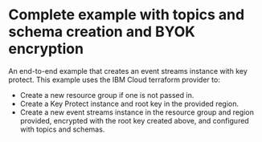 # Complete example with topics and schema creation and BYOK encryption

An end-to-end example that creates an event streams instance with key protect.
This example uses the IBM Cloud terraform provider to:
 - Create a new resource group if one is not passed in.
 - Create a Key Protect instance and root key in the provided region.
 - Create a new event streams instance in the resource group and region provided, encrypted with the root key created above, and configured with topics and schemas.
